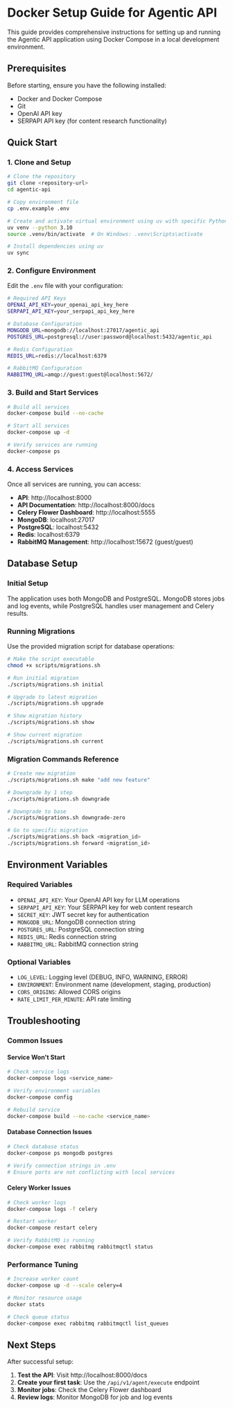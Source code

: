 # Docker Setup Guide for Agentic API

This guide provides comprehensive instructions for setting up and running the Agentic API application using Docker Compose in a local development environment.

## Prerequisites

Before starting, ensure you have the following installed:
- Docker and Docker Compose
- Git
- OpenAI API key
- SERPAPI API key (for content research functionality)

## Quick Start

### 1. Clone and Setup
```bash
# Clone the repository
git clone <repository-url>
cd agentic-api

# Copy environment file
cp .env.example .env

# Create and activate virtual environment using uv with specific Python version
uv venv --python 3.10
source .venv/bin/activate  # On Windows: .venv\Scripts\activate

# Install dependencies using uv
uv sync

```

### 2. Configure Environment
Edit the `.env` file with your configuration:
```bash
# Required API Keys
OPENAI_API_KEY=your_openai_api_key_here
SERPAPI_API_KEY=your_serpapi_api_key_here

# Database Configuration
MONGODB_URL=mongodb://localhost:27017/agentic_api
POSTGRES_URL=postgresql://user:password@localhost:5432/agentic_api

# Redis Configuration
REDIS_URL=redis://localhost:6379

# RabbitMQ Configuration
RABBITMQ_URL=amqp://guest:guest@localhost:5672/
```

### 3. Build and Start Services
```bash
# Build all services
docker-compose build --no-cache

# Start all services
docker-compose up -d

# Verify services are running
docker-compose ps
```

### 4. Access Services
Once all services are running, you can access:
- **API**: http://localhost:8000
- **API Documentation**: http://localhost:8000/docs
- **Celery Flower Dashboard**: http://localhost:5555
- **MongoDB**: localhost:27017
- **PostgreSQL**: localhost:5432
- **Redis**: localhost:6379
- **RabbitMQ Management**: http://localhost:15672 (guest/guest)

## Database Setup

### Initial Setup
The application uses both MongoDB and PostgreSQL. MongoDB stores jobs and log events, while PostgreSQL handles user management and Celery results.

### Running Migrations
Use the provided migration script for database operations:

```bash
# Make the script executable
chmod +x scripts/migrations.sh

# Run initial migration
./scripts/migrations.sh initial

# Upgrade to latest migration
./scripts/migrations.sh upgrade

# Show migration history
./scripts/migrations.sh show

# Show current migration
./scripts/migrations.sh current
```

### Migration Commands Reference
```bash
# Create new migration
./scripts/migrations.sh make "add new feature"

# Downgrade by 1 step
./scripts/migrations.sh downgrade

# Downgrade to base
./scripts/migrations.sh downgrade-zero

# Go to specific migration
./scripts/migrations.sh back <migration_id>
./scripts/migrations.sh forward <migration_id>
```

## Environment Variables

### Required Variables
- `OPENAI_API_KEY`: Your OpenAI API key for LLM operations
- `SERPAPI_API_KEY`: Your SERPAPI key for web content research
- `SECRET_KEY`: JWT secret key for authentication
- `MONGODB_URL`: MongoDB connection string
- `POSTGRES_URL`: PostgreSQL connection string
- `REDIS_URL`: Redis connection string
- `RABBITMQ_URL`: RabbitMQ connection string

### Optional Variables
- `LOG_LEVEL`: Logging level (DEBUG, INFO, WARNING, ERROR)
- `ENVIRONMENT`: Environment name (development, staging, production)
- `CORS_ORIGINS`: Allowed CORS origins
- `RATE_LIMIT_PER_MINUTE`: API rate limiting

## Troubleshooting

### Common Issues

#### Service Won't Start
```bash
# Check service logs
docker-compose logs <service_name>

# Verify environment variables
docker-compose config

# Rebuild service
docker-compose build --no-cache <service_name>
```

#### Database Connection Issues
```bash
# Check database status
docker-compose ps mongodb postgres

# Verify connection strings in .env
# Ensure ports are not conflicting with local services
```

#### Celery Worker Issues
```bash
# Check worker logs
docker-compose logs -f celery

# Restart worker
docker-compose restart celery

# Verify RabbitMQ is running
docker-compose exec rabbitmq rabbitmqctl status
```

### Performance Tuning
```bash
# Increase worker count
docker-compose up -d --scale celery=4

# Monitor resource usage
docker stats

# Check queue status
docker-compose exec rabbitmq rabbitmqctl list_queues
```

## Next Steps

After successful setup:
1. **Test the API**: Visit http://localhost:8000/docs
2. **Create your first task**: Use the `/api/v1/agent/execute` endpoint
3. **Monitor jobs**: Check the Celery Flower dashboard
4. **Review logs**: Monitor MongoDB for job and log events

<!-- For production deployment, refer to our [Production Deployment Guide](production_deployment.md). -->

